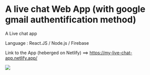 # A live chat Web App (with google gmail authentification method)

A Live chat app 

Language : React.JS / Node.js / Firebase 

Link to the App (heberged on Netlify) ==> https://my-live-chat-app.netlify.app/

![](https://media.giphy.com/media/hDkk7csxRCM4xUwW1Y/giphy.gif)
